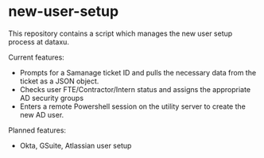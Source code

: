 # new-user-setup

This repository contains a script which manages the new user setup process at dataxu.

Current features:

* Prompts for a Samanage ticket ID and pulls the necessary data from the ticket as a JSON object.
* Checks user FTE/Contractor/Intern status and assigns the appropriate AD security groups
* Enters a remote Powershell session on the utility server to create the new AD user.

Planned features:

* Okta, GSuite, Atlassian user setup